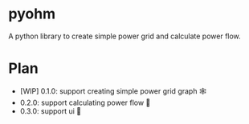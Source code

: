 # pyohm

A python library to create simple power grid and calculate power flow.


# Plan

- [WIP] 0.1.0: support creating simple power grid graph 🕸️
- 0.2.0: support calculating power flow 🔋
- 0.3.0: support ui 🎨
